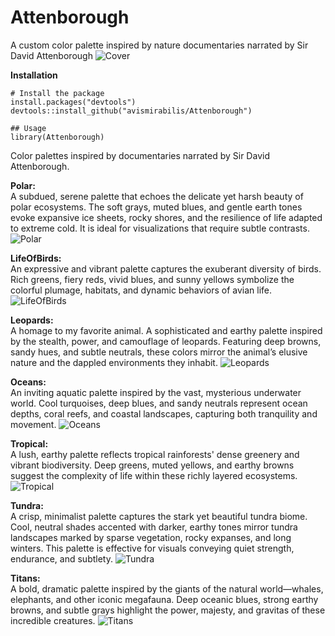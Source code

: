 # Attenborough
A custom color palette inspired by nature documentaries narrated by Sir David Attenborough
![Cover](https://github.com/user-attachments/assets/350f91fc-1894-432d-82df-d4ad838f694b)



**Installation**

```
# Install the package
install.packages("devtools")
devtools::install_github("avismirabilis/Attenborough")
```

```
## Usage
library(Attenborough)

```

Color palettes inspired by documentaries narrated by Sir David Attenborough. 

**Polar:**  
A subdued, serene palette that echoes the delicate yet harsh beauty of polar ecosystems. The soft grays, muted blues, and gentle earth tones evoke expansive ice sheets, rocky shores, and the resilience of life adapted to extreme cold. It is ideal for visualizations that require  subtle contrasts.
![Polar](https://github.com/user-attachments/assets/90a79541-fc92-421d-a180-2df5c2404575)


**LifeOfBirds:**  
An expressive and vibrant palette captures the exuberant diversity of birds. Rich greens, fiery reds, vivid blues, and sunny yellows symbolize the colorful plumage, habitats, and dynamic behaviors of avian life. 
![LifeOfBirds](https://github.com/user-attachments/assets/51b4739a-be99-400e-98bf-1c7206711cb9)


**Leopards:**  
A homage to my favorite animal. A sophisticated and earthy palette inspired by the stealth, power, and camouflage of leopards. Featuring deep browns, sandy hues, and subtle neutrals, these colors mirror the animal’s elusive nature and the dappled environments they inhabit. 
![Leopards](https://github.com/user-attachments/assets/e31ee971-31f0-4c09-8183-0c1ed1babc26)

**Oceans:**  
An inviting aquatic palette inspired by the vast, mysterious underwater world. Cool turquoises, deep blues, and sandy neutrals represent ocean depths, coral reefs, and coastal landscapes, capturing both tranquility and movement. 
![Oceans](https://github.com/user-attachments/assets/8d6a78fc-740f-48b8-aace-6c32be388dfc)


**Tropical:**  
A lush, earthy palette reflects tropical rainforests' dense greenery and vibrant biodiversity. Deep greens, muted yellows, and earthy browns suggest the complexity of life within these richly layered ecosystems. 
![Tropical](https://github.com/user-attachments/assets/ecb16b72-b1ba-451d-807d-754cfa7678a3)

**Tundra:**  
A crisp, minimalist palette captures the stark yet beautiful tundra biome. Cool, neutral shades accented with darker, earthy tones mirror tundra landscapes marked by sparse vegetation, rocky expanses, and long winters. This palette is effective for visuals conveying quiet strength, endurance, and subtlety.
![Tundra](https://github.com/user-attachments/assets/6b4b6f98-2b20-4f21-b926-66e68a9ee930)


**Titans:**  
A bold, dramatic palette inspired by the giants of the natural world—whales, elephants, and other iconic megafauna. Deep oceanic blues, strong earthy browns, and subtle grays highlight the power, majesty, and gravitas of these incredible creatures.
![Titans](https://github.com/user-attachments/assets/7dde4aaf-f099-43b8-8846-4b7b062e016e)



